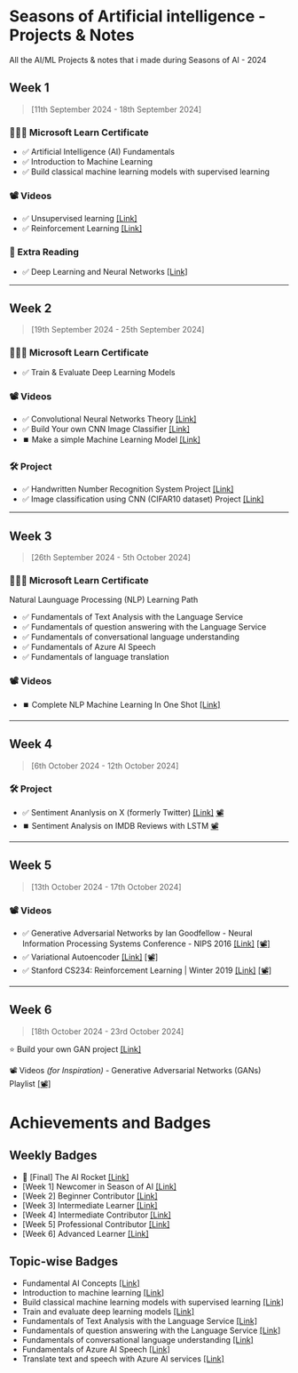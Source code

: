 # Seasons of Artificial intelligence - Projects & Notes

All the AI/ML Projects & notes that i made during Seasons of AI - 2024

## Week 1 
> [11th September 2024 - 18th September 2024]

### 🧑🏼‍🏫 Microsoft Learn Certificate

- ✅ Artificial Intelligence (AI) Fundamentals
- ✅ Introduction to Machine Learning
- ✅ Build classical machine learning models with supervised learning

### 📽️ Videos 

- ✅ Unsupervised learning [[Link]](https://www.youtube.com/watch?v=Aa4MACKaDC0)
- ✅ Reinforcement Learning [[Link]](https://www.youtube.com/watch?v=YUbFQlMXShY)

### 📖 Extra Reading 

- ✅ Deep Learning and Neural Networks [[Link]](https://azure.microsoft.com/en-in/resources/cloud-computing-dictionary/what-is-deep-learning)

---

## Week 2
> [19th September 2024 - 25th September 2024]

### 🧑🏼‍🏫 Microsoft Learn Certificate

- ✅ Train & Evaluate Deep Learning Models

### 📽️ Videos 

- ✅ Convolutional Neural Networks Theory [[Link]](https://www.youtube.com/watch?v=QzY57FaENXg)
- ✅ Build Your own CNN Image Classifier [[Link]](https://www.youtube.com/watch?v=jztwpsIzEGc)
- ⏹️ Make a simple Machine Learning Model [[Link]](https://www.youtube.com/watch?v=29ZQ3TDGgRQ)

### 🛠️ Project 

-  ✅ Handwritten Number Recognition System Project [[Link]](./Week%202/Handwritten_Digit_Recognition_on_MNIST_dataset.ipynb)
-  ✅ Image classification using CNN (CIFAR10 dataset) Project [[Link]](./Week%202/imageClassification_CNN.ipynb)

---

## Week 3
> [26th September 2024 - 5th October 2024]

### 🧑🏼‍🏫 Microsoft Learn Certificate

Natural Launguage Processing (NLP) Learning Path 

- ✅ Fundamentals of Text Analysis with the Language Service
- ✅ Fundamentals of question answering with the Language Service
- ✅ Fundamentals of conversational language understanding
- ✅ Fundamentals of Azure AI Speech
- ✅ Fundamentals of language translation 

### 📽️ Videos

- ⏹️ Complete NLP Machine Learning In One Shot [[Link]](https://www.youtube.com/watch?v=ENLEjGozrio) 

---

## Week 4
> [6th October 2024 - 12th October 2024]

### 🛠️ Project 

- ✅ Sentiment Ananlysis on X (formerly Twitter) [[Link]](./Week%204/Twitter_Sentimental_Analysis_SoAI_WK4.ipynb) [📽️](https://www.youtube.com/watch?v=4YGkfAd2iXM)
- ⏹️ Sentiment Analysis on IMDB Reviews with LSTM [📽️](https://youtu.be/iE9jhhIgLN8)

---

## Week 5
> [13th October 2024 - 17th October 2024]

### 📽️ Videos 

- ✅ Generative Adversarial Networks by Ian Goodfellow - Neural Information Processing Systems Conference - NIPS 2016 [[Link]](<Week 5\GAN_Ian_Goodfellow_NIPS_2016.md>) [[📽️]](https://learn.microsoft.com/en-us/shows/neural-information-processing-systems-conference-nips-2016/generative-adversarial-networks?wt.mc_id=studentamb_291695)
- ✅ Variational Autoencoder [[Link]](<Week 5\Variational_Autoencoders_arXiv.md>) [[📽️]](https://www.youtube.com/watch?v=9zKuYvjFFS8)
- ✅ Stanford CS234: Reinforcement Learning | Winter 2019 [[Link]](<Week 5\Stanford_CS234.md>) [[📽️]](https://www.youtube.com/playlist?list=PLoROMvodv4rOSOPzutgyCTapiGlY2Nd8u)

---

## Week 6
> [18th October 2024 - 23rd October 2024]

⭐ Build your own GAN project [[Link]](<Week 6\Navneet_GAN_Project_SoAI_WK6.ipynb>)

📽️ Videos *(for Inspiration)* - Generative Adversarial Networks (GANs) Playlist [[📽️]](https://www.youtube.com/playlist?list=PLhhyoLH6IjfwIp8bZnzX8QR30TRcHO8Va)

# Achievements and Badges

## Weekly Badges

- 🚀 [Final] The AI Rocket [[Link]](https://api.badgr.io/public/assertions/lMwpZHpbRuOVIACx37pqjw)
- [Week 1] Newcomer in Season of AI [[Link]](https://api.badgr.io/public/assertions/RSeNMxF0Roudsl9E83g9MA) 
- [Week 2] Beginner Contributor [[Link]](https://api.badgr.io/public/assertions/NbM_5Q0wQ-WEQ9mAdU6n9Q)
- [Week 3] Intermediate Learner [[Link]](https://api.badgr.io/public/assertions/jC83e1KlR6isGzInO_lphA)
- [Week 4] Intermediate Contributor [[Link]](https://api.badgr.io/public/assertions/7SsElDLJQv6k5CfE-d_bMw)
- [Week 5] Professional Contributor [[Link]](https://api.badgr.io/public/assertions/Ct1UQ52NQGmtzIc7mUVsXQ)
- [Week 6] Advanced Learner [[Link]](https://api.badgr.io/public/assertions/Ii7SEED1RsSgXx-wqu5gQQ)

## Topic-wise Badges

- Fundamental AI Concepts [[Link]](https://learn.microsoft.com/api/achievements/share/en-us/navneet-dubey/9F9C9QQU?sharingId=A3A28162A8A6566E)
- Introduction to machine learning [[Link]](https://learn.microsoft.com/api/achievements/share/en-us/navneet-dubey/QTP4WX4E?sharingId=A3A28162A8A6566E)
- Build classical machine learning models with supervised learning [[Link]](https://learn.microsoft.com/api/achievements/share/en-us/navneet-dubey/4LB5MGBK?sharingId=A3A28162A8A6566E)
- Train and evaluate deep learning models [[Link]](https://learn.microsoft.com/api/achievements/share/en-us/navneet-dubey/87FJQ9AW?sharingId=A3A28162A8A6566E)
- Fundamentals of Text Analysis with the Language Service [[Link]](https://learn.microsoft.com/api/achievements/share/en-us/navneet-dubey/HAXMUV78?sharingId=A3A28162A8A6566E)
- Fundamentals of question answering with the Language Service [[Link]](https://learn.microsoft.com/api/achievements/share/en-us/navneet-dubey/YQ2BXB2R?sharingId=A3A28162A8A6566E)
- Fundamentals of conversational language understanding [[Link]](https://learn.microsoft.com/api/achievements/share/en-us/navneet-dubey/87Y4H6QW?sharingId=A3A28162A8A6566E)
- Fundamentals of Azure AI Speech [[Link]](https://learn.microsoft.com/api/achievements/share/en-us/navneet-dubey/QTBWACPE?sharingId=A3A28162A8A6566E)
- Translate text and speech with Azure AI services [[Link]](https://learn.microsoft.com/api/achievements/share/en-us/navneet-dubey/ZKE3M9P2?sharingId=A3A28162A8A6566E)